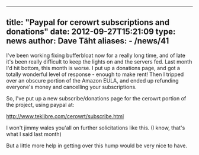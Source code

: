 
---
title: "Paypal for cerowrt subscriptions and donations"
date: 2012-09-27T15:21:09
type: news
author: Dave Täht
aliases:
    - /news/41
---
I've been working fixing bufferbloat now for a really long time, and of
late it's been really difficult to keep the lights on and the servers
fed. Last month I'd hit bottom, this month is worse. I put up a
donations page, and got a totally wonderful level of response - enough
to make rent! Then I tripped over an obscure portion of the Amazon EULA,
and ended up refunding everyone's money and cancelling your
subscriptions.

So, I've put up a new subscribe/donations page for the cerowrt portion
of the project, using paypal at:

http://www.teklibre.com/cerowrt/subscribe.html

I won't jimmy wales you'all on further solicitations like this. (I know,
that's what I said last month)

But a little more help in getting over this hump would be very nice to
have.
